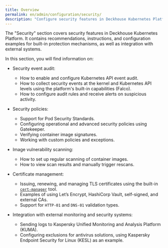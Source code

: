 ```yaml
---
title: Overview
permalink: en/admin/configuration/security/
description: "Configure security features in Deckhouse Kubernetes Platform including certificates, audit logging, runtime security, scanning, and security policies. Complete security hardening guide."
---
```


The "Security" section covers security features in Deckhouse Kubernetes Platform.
It contains recommendations, instructions, and configuration examples for built-in protection mechanisms,
as well as integration with external systems.

In this section, you will find information on:

- Security event audit:
  - How to enable and configure Kubernetes API event audit.
  - How to collect security events at the kernel and Kubernetes API levels
    using the platform's built-in capabilities (Falco).
  - How to configure audit rules and receive alerts on suspicious activity.

- Security policies:
  - Support for Pod Security Standards.
  - Configuring operational and advanced security policies using Gatekeeper.
  - Verifying container image signatures.
  - Working with custom policies and exceptions.

- Image vulnerability scanning:
  - How to set up regular scanning of container images.
  - How to view scan results and manually trigger rescans.

- Certificate management:
  - Issuing, renewing, and managing TLS certificates using the built-in [`cert-manager`](/modules/cert-manager/) tool.
  - Examples of using Let’s Encrypt, HashiCorp Vault, self-signed, and external CAs.
  - Support for `HTTP-01` and `DNS-01` validation types.

- Integration with external monitoring and security systems:
  - Sending logs to Kaspersky Unified Monitoring and Analysis Platform (KUMA).
  - Configuring exclusions for antivirus solutions, using Kaspersky Endpoint Security for Linux (KESL) as an example.
